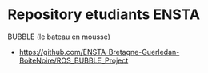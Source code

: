 # Repository etudiants ENSTA

BUBBLE (le bateau en mousse)
 - https://github.com/ENSTA-Bretagne-Guerledan-BoiteNoire/ROS_BUBBLE_Project
 
